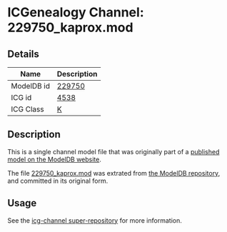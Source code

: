 # ICGenealogy Channel: 229750\_kaprox.mod

## Details

Name | Description
---- | -----------
ModelDB id | [229750](http://senselab.med.yale.edu/ModelDB/ShowModel.cshtml?model=229750)
ICG id | [4538](http://icg.neurotheory.ox.ac.uk/channels/1/4538)
ICG Class | [K](http://icg.neurotheory.ox.ac.uk/channels/1)

## Description

This is a single channel model file that was originally part of a [published model on the ModelDB website](http://senselab.med.yale.edu/mModelDB/ShowModel.cshtml?model=229750).

The file [229750\_kaprox.mod](229750_kaprox.mod) was extrated from [the ModelDB repository](http://senselab.med.yale.edu/ModelDB/ShowModel.cshtml?model=229750), and committed in its original form.

## Usage

See the [icg-channel super-repository](https://github.com/icgenealogy/icg-channels) for more information.